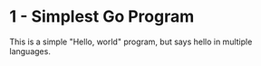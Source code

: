 # 1 - Simplest Go Program

This is a simple "Hello, world" program, but says hello in 
multiple languages.